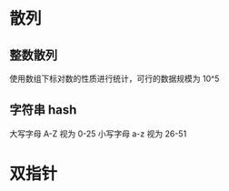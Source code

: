 # 散列

## 整数散列

使用数组下标对数的性质进行统计，可行的数据规模为 10^5

## 字符串 hash

大写字母 A-Z 视为 0-25
小写字母 a-z 视为 26-51

# 双指针


